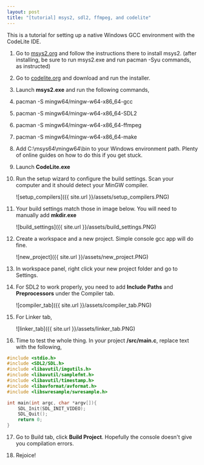 ```yaml
---
layout: post
title: "[tutorial] msys2, sdl2, ffmpeg, and codelite"
---
```


This is a tutorial for setting up a native Windows GCC environment with the CodeLite IDE.

1. Go to [msys2.org](http://msys2.org) and follow the instructions there to install msys2.
(after installing, be sure to run msys2.exe and run pacman -Syu commands, as instructed)

2. Go to [codelite.org](http://codelite.org) and download and run the installer.

3. Launch **msys2.exe** and run the following commands,

4. pacman -S mingw64/mingw-w64-x86_64-gcc

5. pacman -S mingw64/mingw-w64-x86_64-SDL2

6. pacman -S mingw64/mingw-w64-x86_64-ffmpeg

7. pacman -S mingw64/mingw-w64-x86_64-make

8. Add C:\msys64\mingw64\bin to your Windows environment path. Plenty of online guides on how to do this if you get stuck.

9. Launch **CodeLite.exe**

10. Run the setup wizard to configure the build settings. Scan your computer and it should detect your MinGW compiler.

    ![setup_compilers]({{ site.url }}/assets/setup_compilers.PNG)

11. Your build settings match those in image below. You will need to manually add **mkdir.exe**

    ![build_settings]({{ site.url }}/assets/build_settings.PNG)

12. Create a workspace and a new project. Simple console gcc app will do fine.

    ![new_project]({{ site.url }}/assets/new_project.PNG)

13. In workspace panel, right click your new project folder and go to Settings.

14. For SDL2 to work properly, you need to add **Include Paths** and **Preprocessors** under the Compiler tab.

    ![compiler_tab]({{ site.url }}/assets/compiler_tab.PNG)

15. For Linker tab,

    ![linker_tab]({{ site.url }}/assets/linker_tab.PNG)

16. Time to test the whole thing. In your project **/src/main.c**, replace text with the following,

```c
#include <stdio.h>
#include <SDL2/SDL.h>
#include <libavutil/imgutils.h>
#include <libavutil/samplefmt.h>
#include <libavutil/timestamp.h>
#include <libavformat/avformat.h>
#include <libswresample/swresample.h>

int main(int argc, char *argv[]){
    SDL_Init(SDL_INIT_VIDEO);
    SDL_Quit();
    return 0;
}
```
17. Go to Build tab, click **Build Project**. Hopefully the console doesn't give you compilation errors.

18. Rejoice!

